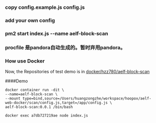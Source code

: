 ### copy config.example.js config.js 
### add your own config

### pm2 start index.js --name aelf-block-scan

### procfile 是pandora自动生成的。暂时弃用pandora。


### How use Docker

Now, the Repositories of test demo is in [docker/hzz780/aelf-block-scan](https://cloud.docker.com/swarm/hzz780/repository/docker/hzz780/aelf-block-scan/general)

####Demo

```
docker container run -dit \
--name=aelf-block-scan \
--mount type=bind,source=/Users/huangzongzhe/workspace/hoopox/aelf-web-docker/scan/config.js,target=/app/config.js \
aelf-block-scan:0.0.1 /bin/bash

docker exec a7db727219ae node index.js
```